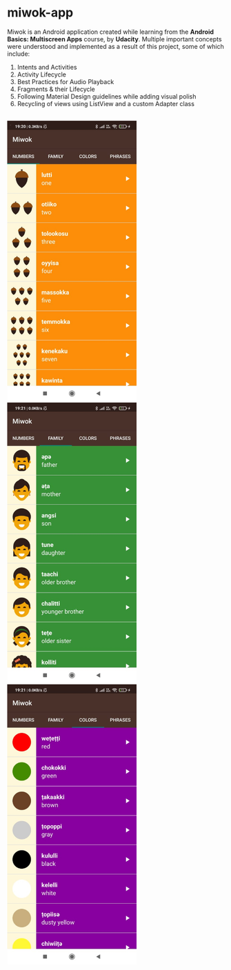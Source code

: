 # miwok-app
Miwok is an Android application created while learning from the **Android Basics: Multiscreen Apps** course, by **Udacity**. Multiple important concepts were understood and 
implemented as a result of this project, some of which include: 
<br>
1. Intents and Activities
2. Activity Lifecycle
3. Best Practices for Audio Playback
4. Fragments & their Lifecycle
5. Following Material Design guidelines while adding visual polish
6. Recycling of views using ListView and a custom Adapter class
<br>
<div>
<img src="screenshots/Miwok_Numbers.jpg" width="300"/> &nbsp; &nbsp; 
<img src="screenshots/Miwok_Family.jpg" width="300"/> &nbsp; &nbsp;
<img src="screenshots/Miwok_Colors.jpg" width="300"/>
</div>
